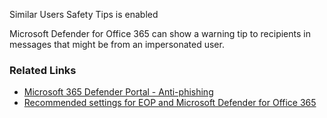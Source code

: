 Similar Users Safety Tips is enabled

Microsoft Defender for Office 365 can show a warning tip to recipients in messages that might be from an impersonated user.

### Related Links

* [Microsoft 365 Defender Portal - Anti-phishing](https://security.microsoft.com/antiphishing) 
* [Recommended settings for EOP and Microsoft Defender for Office 365](https://aka.ms/orca-atpp-docs-7)
